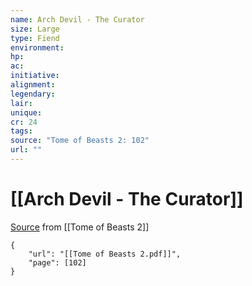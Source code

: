 ```yaml
---
name: Arch Devil - The Curator
size: Large
type: Fiend
environment: 
hp: 
ac: 
initiative: 
alignment: 
legendary: 
lair: 
unique: 
cr: 24
tags: 
source: "Tome of Beasts 2: 102"
url: ""
---
```

# [[Arch Devil - The Curator]]

[Source](zotero://open-pdf/library/items/9UQIAB6R?page=102) from [[Tome of Beasts 2]]

```pdf
{
	"url": "[[Tome of Beasts 2.pdf]]",
	"page": [102]
}
```

